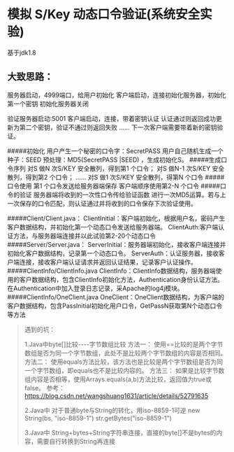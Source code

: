 # 模拟 S/Key 动态口令验证(系统安全实验)
基于jdk1.8 

## 大致思路：
 服务器启动，4999端口，给用户初始化
 客户端启动，连接初始化服务器，初始化第一个密钥
初始化服务器关闭

验证服务器启动:5001
客户端启动，连接，带着密钥认证
	认证通过则返回成功更新为第二个密钥，验证不通过则返回失败
	......
下一次客户端需要带着新的密钥验证。


#####初始化
用户产生一个秘密的口令字：SecretPASS
用户自己随机生成一个种子：SEED 
预处理：MD5(SecretPASS |SEED) ，生成初始化S。 
#####生成口令序列
对S 做N 次S/KEY 安全散列，得到第1 个口令；
对S 做N-1 次S/KEY 安全散列，得到第2 个口令；
……
对S 做1 次S/KEY 安全散列，得第N 个口令
#####口令使用
第1 个口令发送给服务器端保存
客户端顺序使用第2-N 个口令
#####口令的验证
服务器端将收到的一次性口令传给验证函数
进行一次MD5运算。若与上一次保存的口令匹配，则认证通过并将收到的口令保存下次验证使用。	

#####Client/Client.java：
ClientInitial：客户端初始化，根据用户名，密码产生客户数据结构，并初始化第一个动态口令发送给服务器端。
ClientAuth:客户端认证方法，与服务器端连接并以此试验第2-20个动态口令
#####Server/Server.java：
ServerInitial：服务器端初始化，接收客户端连接并初始化客户数据结构，记录第一个动态口令。
ServerAuth：认证服务器，接收客户端连接，接收客户端认证请求并返回认证结果，记录客户认证操作。
#####ClientInfo/ClientInfo.java
ClientInfo：ClientInfo数据结构，服务器端使用的客户数据结构，包含ClientInfo初始化方法，Authentication身份认证方法。
在Authentication中加入登录日志记录，采Apache的log4j模块。
#####ClientInfo/OneClient.java
OneClient：OneClient数据结构，为客户端的客户数据结构，包含PassInitial初始化用户口令，GetPassN获取第N个动态口令等方法	


> 遇到的坑：
>
>1.Java中byte[]比较----字节数组比较
>方法一：
>使用==比较的是两个字节数组是否为同一个字节数组，此处不是比较两个字节数组的内容是否相同。
>方法二：
>使用equals方法比较，该方法也是比较是两个字节数组是否为同一个字节数组，即equals也不是比较内容的。
>方法三：
>如果是比较字节数组内容是否相等，使用Arrays.equals(a,b)方法比较，返回值为true或false。
>参考：https://blog.csdn.net/wangshuang1631/article/details/52791635
>
>2.Java中
>对于普通byte与String的转化，用iso-8859-1可逆
>new String(bs, "iso-8859-1")
>str.getBytes("iso-8859-1")
>
>3.Java中
>String+bytes+String字符串连接，直接的byte[]不是bytes的内容，需要自行转换到String再连接

